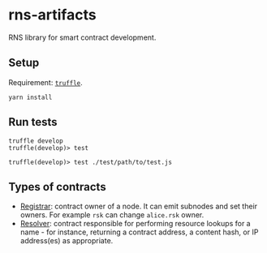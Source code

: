 # rns-artifacts

RNS library for smart contract development.

## Setup

Requirement: [`truffle`](https://github.com/truffle-suite/truffle).

```
yarn install
```

## Run tests

```
truffle develop
truffle(develop)> test

truffle(develop)> test ./test/path/to/test.js
```

## Types of contracts

- [Registrar](/contracts/registrar): contract owner of a node. It can emit subnodes and set their owners. For example `rsk` can change `alice.rsk` owner.
- [Resolver](/contracts/resolver): contract responsible for performing resource lookups for a name - for instance, returning a contract address, a content hash, or IP address(es) as appropriate.
